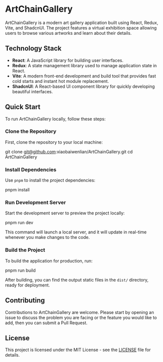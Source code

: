 # ArtChainGallery

ArtChainGallery is a modern art gallery application built using React, Redux, Vite, and ShadcnUI. The project features a virtual exhibition space allowing users to browse various artworks and learn about their details.

## Technology Stack

- **React**: A JavaScript library for building user interfaces.
- **Redux**: A state management library used to manage application state in React.
- **Vite**: A modern front-end development and build tool that provides fast cold starts and instant hot module replacement.
- **ShadcnUI**: A React-based UI component library for quickly developing beautiful interfaces.

## Quick Start

To run ArtChainGallery locally, follow these steps:

### Clone the Repository

First, clone the repository to your local machine:

git clone git@github.com:xiaobaiwenlian/ArtChainGallery.git
cd ArtChainGallery

### Install Dependencies

Use `pnpm` to install the project dependencies:

pnpm install

### Run Development Server

Start the development server to preview the project locally:

pnpm run dev

This command will launch a local server, and it will update in real-time whenever you make changes to the code.

### Build the Project

To build the application for production, run:

pnpm run build

After building, you can find the output static files in the `dist/` directory, ready for deployment.

## Contributing

Contributions to ArtChainGallery are welcome. Please start by opening an issue to discuss the problem you are facing or the feature you would like to add, then you can submit a Pull Request.

## License

This project is licensed under the MIT License - see the [LICENSE](LICENSE) file for details.

